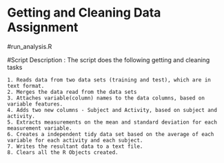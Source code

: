 # Getting and Cleaning Data Assignment

#run_analysis.R

#Script Description : The script does the following getting and cleaning tasks

	1. Reads data from two data sets (training and test), which are in text format.
	2. Merges the data read from the data sets
	3. Attaches variable(column) names to the data columns, based on variable features.
	4. Adds two new columns - Subject and Activity, based on subject and activity. 
	5. Extracts measurements on the mean and standard deviation for each measurement variable.
	6. Creates a independent tidy data set based on the average of each variable for each activity and each subject.
	7. Writes the resultant data to a text file.
	8. Clears all the R Objects created.
	
